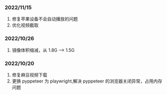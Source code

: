 ### 2022/11/15
  1. 修复苹果设备不会自动播放的问题
  2. 优化视频截取

### 2022/10/26
  1. 镜像体积缩减，从 1.8G --> 1.5G 


### 2022/10/20 
  1. 修复麻豆视频下载
  2. 更换 pyppeteer 为 playwright,解决  pyppeteer 的浏览器关闭异常，占用内存问题

